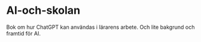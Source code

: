 # AI-och-skolan
Bok om hur ChatGPT kan användas i lärarens arbete. Och lite bakgrund och framtid för AI.
